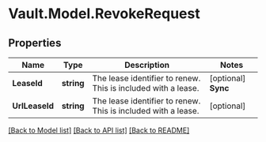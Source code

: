 # Vault.Model.RevokeRequest

## Properties

Name | Type | Description | Notes
------------ | ------------- | ------------- | -------------
**LeaseId** | **string** | The lease identifier to renew. This is included with a lease. | [optional] **Sync** | **bool** | Whether or not to perform the revocation synchronously | [optional] [default to true]
**UrlLeaseId** | **string** | The lease identifier to renew. This is included with a lease. | [optional] 

[[Back to Model list]](../README.md#documentation-for-models) [[Back to API list]](../README.md#documentation-for-api-endpoints) [[Back to README]](../README.md)

